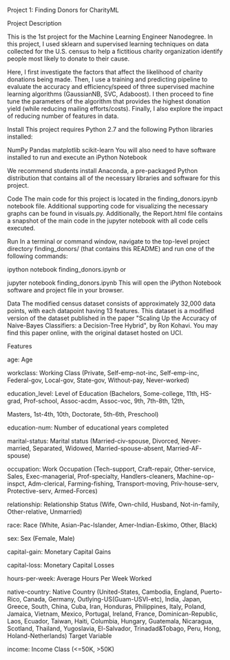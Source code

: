 Project 1: Finding Donors for CharityML

Project Description


This is the 1st project for the Machine Learning Engineer Nanodegree. In this project, I used sklearn and supervised learning techniques on data collected for the U.S. census to help a fictitious charity organization identify people most likely to donate to their cause.

Here, I first investigate the factors that affect the likelihood of charity donations being made. Then, I use a training and predicting pipeline to evaluate the accuracy and efficiency/speed of three supervised machine learning algorithms (GaussianNB, SVC, Adaboost). I then proceed to fine tune the parameters of the algorithm that provides the highest donation yield (while reducing mailing efforts/costs). Finally, I also explore the impact of reducing number of features in data.

Install
This project requires Python 2.7 and the following Python libraries installed:

NumPy
Pandas
matplotlib
scikit-learn
You will also need to have software installed to run and execute an iPython Notebook

We recommend students install Anaconda, a pre-packaged Python distribution that contains all of the necessary libraries and software for this project.

Code
The main code for this project is located in the finding_donors.ipynb notebook file. Additional supporting code for visualizing the necessary graphs can be found in visuals.py. Additionally, the Report.html file contains a snapshot of the main code in the jupyter notebook with all code cells executed.

Run
In a terminal or command window, navigate to the top-level project directory finding_donors/ (that contains this README) and run one of the following commands:

ipython notebook finding_donors.ipynb
or

jupyter notebook finding_donors.ipynb
This will open the iPython Notebook software and project file in your browser.

Data
The modified census dataset consists of approximately 32,000 data points, with each datapoint having 13 features. This dataset is a modified version of the dataset published in the paper "Scaling Up the Accuracy of Naive-Bayes Classifiers: a Decision-Tree Hybrid", by Ron Kohavi. You may find this paper online, with the original dataset hosted on UCI.

Features

age: Age

workclass: Working Class (Private, Self-emp-not-inc, Self-emp-inc, Federal-gov, Local-gov, State-gov, Without-pay, Never-worked)

education_level: Level of Education (Bachelors, Some-college, 11th, HS-grad, Prof-school, Assoc-acdm, Assoc-voc, 9th, 7th-8th, 12th, 

Masters, 1st-4th, 10th, Doctorate, 5th-6th, Preschool)

education-num: Number of educational years completed

marital-status: Marital status (Married-civ-spouse, Divorced, Never-married, Separated, Widowed, Married-spouse-absent, Married-AF-
spouse)

occupation: Work Occupation (Tech-support, Craft-repair, Other-service, Sales, Exec-managerial, Prof-specialty, Handlers-cleaners, Machine-op-inspct, Adm-clerical, Farming-fishing, Transport-moving, Priv-house-serv, Protective-serv, Armed-Forces)

relationship: Relationship Status (Wife, Own-child, Husband, Not-in-family, Other-relative, Unmarried)

race: Race (White, Asian-Pac-Islander, Amer-Indian-Eskimo, Other, Black)

sex: Sex (Female, Male)

capital-gain: Monetary Capital Gains

capital-loss: Monetary Capital Losses

hours-per-week: Average Hours Per Week Worked

native-country: Native Country (United-States, Cambodia, England, Puerto-Rico, Canada, Germany, Outlying-US(Guam-USVI-etc), India, Japan, Greece, South, China, Cuba, Iran, Honduras, Philippines, Italy, Poland, Jamaica, Vietnam, Mexico, Portugal, Ireland, France, Dominican-Republic, Laos, Ecuador, Taiwan, Haiti, Columbia, Hungary, Guatemala, Nicaragua, Scotland, Thailand, Yugoslavia, El-Salvador, Trinadad&Tobago, Peru, Hong, Holand-Netherlands)
Target Variable

income: Income Class (<=50K, >50K)
